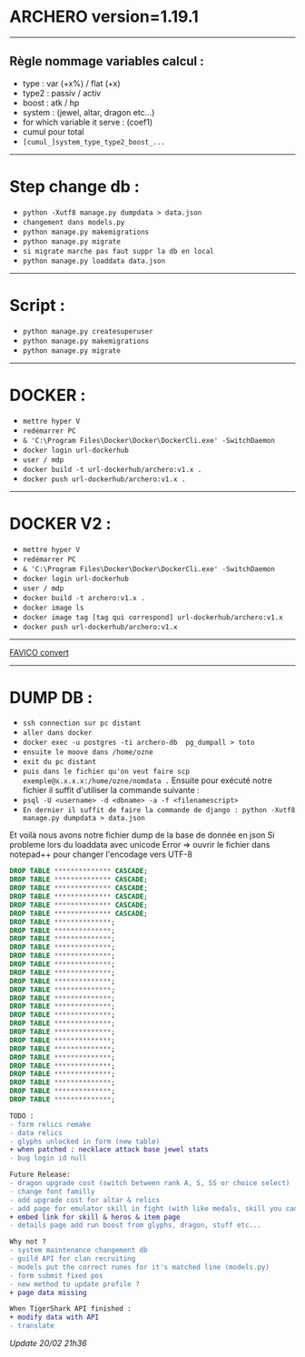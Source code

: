 # ARCHERO version=1.19.1
____
## Règle nommage variables calcul :
- type : var (+x%) / flat (+x)
- type2 : passiv / activ
- boost : atk / hp
- system : (jewel, altar, dragon etc...)
- for which variable it serve : (coef1)
- cumul pour total
- `[cumul_]system_type_type2_boost_...`


___
# Step change db :

- `python -Xutf8 manage.py dumpdata > data.json`
- `changement dans models.py`
- `python manage.py makemigrations`
- `python manage.py migrate`
- `si migrate marche pas faut suppr la db en local`
- `python manage.py loaddata data.json`

---

# Script :

- `python manage.py createsuperuser`
- `python manage.py makemigrations`
- `python manage.py migrate`

---

# DOCKER :

- `mettre hyper V`
- `redémarrer PC`
- `& 'C:\Program Files\Docker\Docker\DockerCli.exe' -SwitchDaemon`
- `docker login url-dockerhub`
- `user / mdp`
- `docker build -t url-dockerhub/archero:v1.x .`
- `docker push url-dockerhub/archero:v1.x .`

---

# DOCKER V2 :

- `mettre hyper V`
- `redémarrer PC`
- `& 'C:\Program Files\Docker\Docker\DockerCli.exe' -SwitchDaemon`
- `docker login url-dockerhub`
- `user / mdp`
- `docker build -t archero:v1.x .`
- `docker image ls`
- `docker image tag [tag qui correspond] url-dockerhub/archero:v1.x`
- `docker push url-dockerhub/archero:v1.x`

---

[FAVICO convert](https://favicon.io/favicon-converter/)

---

# DUMP DB :

- `ssh connection sur pc distant`
- `aller dans docker `
- `docker exec -u postgres -ti archero-db  pg_dumpall > toto`
- `ensuite le moove dans /home/ozne`
- `exit du pc distant`
- `puis dans le fichier qu'on veut faire scp  exemple@x.x.x.x:/home/ozne/nomdata .`
  Ensuite pour exécuté notre fichier il suffit d'utiliser la commande suivante :
- `psql -U <username> -d <dbname> -a -f <filenamescript>`
- `En dernier il suffit de faire la commande de django : python -Xutf8 manage.py dumpdata > data.json`

Et voilà nous avons notre fichier dump de la base de donnée en json
Si probleme lors du loaddata avec unicode Error => ouvrir le fichier dans notepad++ pour changer l'encodage vers UTF-8


```sql
DROP TABLE ************** CASCADE;
DROP TABLE ************** CASCADE;
DROP TABLE ************** CASCADE;
DROP TABLE ************** CASCADE;
DROP TABLE ************** CASCADE;
DROP TABLE ************** CASCADE;
DROP TABLE **************;
DROP TABLE **************;
DROP TABLE **************;
DROP TABLE **************;
DROP TABLE **************;
DROP TABLE **************;
DROP TABLE **************;
DROP TABLE **************;
DROP TABLE **************;
DROP TABLE **************;
DROP TABLE **************;
DROP TABLE **************;
DROP TABLE **************;
DROP TABLE **************;
DROP TABLE **************;
DROP TABLE **************;
DROP TABLE **************;
DROP TABLE **************;
DROP TABLE **************;
DROP TABLE **************;
DROP TABLE **************;
DROP TABLE **************;
```


```diff
TODO :
- form relics remake
- data relics
- glyphs unlocked in form (new table)
+ when patched : necklace attack base jewel stats
- bug login id null
```
```diff
Future Release:
- dragon upgrade cost (switch between rank A, S, SS or choice select)
- change font familly
- add upgrade cost for altar & relics
- add page for emulator skill in fight (with like medals, skill you can check)
+ embed link for skill & heros & item page
- details page add run boost from glyphs, dragon, stuff etc...
```
```diff
Why not ?
- system maintenance changement db
- guild API for clan recruiting
- models put the correct runes for it's matched line (models.py)
- form submit fixed pos
- new method to update profile ?
+ page data missing
```
```diff
When TigerShark API finished :
+ modify data with API
- translate
```

*Update 20/02 21h36*